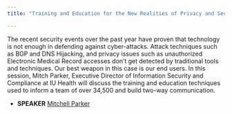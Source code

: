 ```yaml
---
title: "Training and Education for the New Realities of Privacy and Security"

---
```


The recent security events over the past year have proven that technology is not enough in defending against cyber-attacks.  Attack techniques such as BGP and DNS Hijacking, and privacy issues such as unauthorized Electronic Medical Record accesses don’t get detected by traditional tools and techniques.  Our best weapon in this case is our end users.  In this session, Mitch Parker, Executive Director of Information Security and Compliance at IU Health will discuss the training and education techniques used to inform a team of over 34,500 and build two-way communication.

* **SPEAKER** [Mitchell Parker](/bios/mitchell_parker)
